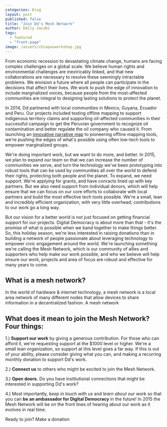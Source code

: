 ```yaml
---
categories: blog
layout: post
published: false
title: "Join Dd's Mesh Network"
author: Emily Jacobi
tags: 
  - featured
  - "front-page"
image: /assets/chiapasworkshop.jpg
---
```



From economic recession to devastating climate change, humans are facing complex challenges on a global scale. We  believe human rights and environmental challenges are inextricably linked, and that new collaborations are necessary to resolve these seemingly intractable problems. We envision a future where all people can participate in the decisions that affect their lives. We work to push the edge of innovation to include marginalized voices, because people from the most-affected communities are integral to designing lasting solutions to protect the planet.

In 2014, Dd partnered with local communities in Mexico, Guyana, Ecuador and Peru. Our projects included testing offline mapping to support indigenous territory claims and supporting oil-affected communities in their successful campaign to get the Peruvian government to recognize oil contamination and better regulate the oil company who caused it. From launching an [innovative narrative map](http://www.digital-democracy.org/blog/using-maps-to-tell-the-story-of-clearwater-s-work-in-ecuador/) to pioneering offline mapping tools, we're pushing the edges of what's possible using often low-tech tools to empower marginalized groups.

We're doing important work, but we want to do more, and better. In 2015, we plan to expand our team so that we can increase the number of communities we serve, and turn the technology we've been prototyping into robust tools that can be used by communities all over the world to defend their rights, protecting both people and the planet. To expand, we need support. We're applying for grants, and have conracts lined up with key partners. But we also need support from individual donors, which will help ensure that we can focus on our core efforts to collaborate with local partners and build the most effective tech tools possible. We're a small, lean and incredibly efficient organization, with very little overhead; contributions to our work go a long way.

But our vision for a better world is not just focused on getting financial support for our projects. Digital Democracy is about more than that - it's the promise of what is possible when we band together to make things better. So, this holiday season, we're less interested in raising donations than in building a network of people passionate about leveraging technology to empower civic engagement around the world. We're launching something we're calling the Mesh Network, which is our community of allies and supporters who help make our work possible, and who we believe will help ensure our work, projects and area of focus are robust and effective for many years to come. 

## What is a mesh network?
In the world of hardware & internet technology, a mesh network is a local area network of many different nodes that allow devices to share information in a decentralized fashion. A mesh network  

## What does it mean to join the Mesh Network? Four things:

1.) **Support our work** by giving a generous contribution. For those who can afford it, we're requesting support at the $1000 level or higher. We're a small lean organization, so support at this level goes a far way. If this is out of your ability, please consider giving what you can, and making a recurring monthly donation to support Dd's work.

2.) **Connect us** to others who might be excited to join the Mesh Network.

3.) **Open doors.** Do you have institutional connections that might be interested in supporting Dd's work? 

4.) Most importantly, _keep in touch with us_ and _learn about our work_ so that you can **be an ambassador for Digital Democracy** in the future! In 2015 the Mesh Network will be on the front lines of hearing about our work as it evolves in real time.

Ready to join? Make a donation 